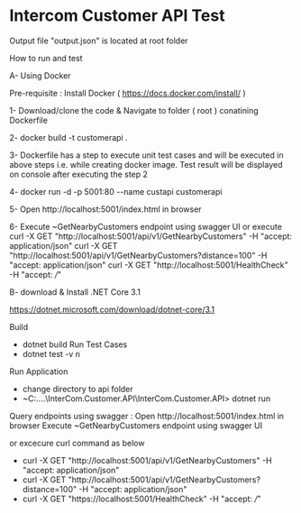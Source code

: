 # Intercom Customer API Test

Output file "output.json" is located at root folder 

How to run and test 

A- Using Docker

Pre-requisite : Install Docker ( https://docs.docker.com/install/ )

1- Download/clone the code & Navigate to folder ( root ) conatining Dockerfile 

2- docker build -t customerapi .

3- Dockerfile has a step to execute unit test cases and will be executed in above steps i.e. while creating docker image.
   Test result will be displayed on console after executing the step 2

4- docker run -d -p 5001:80 --name custapi customerapi

5- Open http://localhost:5001/index.html in browser

6- Execute ~GetNearbyCustomers endpoint using swagger UI 
   or execute 
   curl -X GET "http://localhost:5001/api/v1/GetNearbyCustomers" -H "accept: application/json"
   curl -X GET "http://localhost:5001/api/v1/GetNearbyCustomers?distance=100" -H "accept: application/json"
   curl -X GET "http://localhost:5001/HealthCheck" -H  "accept: */*"
   

B- download & Install .NET Core 3.1

https://dotnet.microsoft.com/download/dotnet-core/3.1

Build
- dotnet build
Run Test Cases
- dotnet test -v n

Run Application
- change directory to api folder
- ~C:\....\InterCom.Customer.API\InterCom.Customer.API> dotnet run

Query endpoints 
  using swagger :
  Open http://localhost:5001/index.html in browser
  Execute ~GetNearbyCustomers endpoint using swagger UI 
  
  or excecure curl command as below
- curl -X GET "http://localhost:5001/api/v1/GetNearbyCustomers" -H "accept: application/json"
- curl -X GET "http://localhost:5001/api/v1/GetNearbyCustomers?distance=100" -H "accept: application/json"
- curl -X GET "https://localhost:5001/HealthCheck" -H  "accept: */*"



